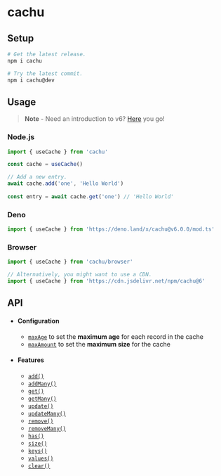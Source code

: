 # cachu

## Setup

```bash
# Get the latest release.
npm i cachu

# Try the latest commit.
npm i cachu@dev
```

## Usage

> **Note** - Need an introduction to v6? [Here](https://gist.github.com/unvented/dab8d3e987cfdd79f68e715d29c1ee17) you go!

### Node.js

```js
import { useCache } from 'cachu'

const cache = useCache()

// Add a new entry.
await cache.add('one', 'Hello World')
  
const entry = await cache.get('one') // 'Hello World'
```

### Deno

```typescript
import { useCache } from 'https://deno.land/x/cachu@v6.0.0/mod.ts'
```

### Browser

```typescript
import { useCache } from 'cachu/browser'

// Alternatively, you might want to use a CDN.
import { useCache } from 'https://cdn.jsdelivr.net/npm/cachu@6'
```

## API

* #### Configuration

  * [`maxAge`](/guide/config/maxAge.md) to set the **maximum age** for each record in the cache
  * [`maxAmount`](/guide/config/maxAmount.md) to set the **maximum size** for the cache

* #### Features

  * [`add()`](/guide/features/add.md)
  * [`addMany()`](/guide/features/addMany.md)
  * [`get()`](/guide/features/get.md)
  * [`getMany()`](/guide/features/getMany.md)
  * [`update()`](/guide/features/update.md)
  * [`updateMany()`](/guide/features/updateMany.md)
  * [`remove()`](/guide/features/remove.md)
  * [`removeMany()`](/guide/features/removeMany.md)
  * [`has()`](/guide/features/has.md)
  * [`size()`](/guide/features/size.md)
  * [`keys()`](/guide/features/keys.md)
  * [`values()`](/guide/features/values.md)
  * [`clear()`](/guide/features/clear.md)
